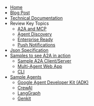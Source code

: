 <!-- docs/_sidebar.md -->

* [Home](/)
* [Blog Post](https://developers.googleblog.com/en/a2a-a-new-era-of-agent-interoperability/)
* [Technical Documentation](documentation.md)
* Review Key Topics
  * [A2A and MCP](topics/a2a_and_mcp.md)
  * [Agent Discovery](topics/agent_discovery.md)
  * [Enterprise Ready](topics/enterprise_ready.md)
  * [Push Notifications](topics/push_notifications.md)
* [Json Specification](https://github.com/google/A2A/tree/main/specification/json)
* [Samples to see A2A in action](https://github.com/google/A2A/tree/main/samples)
  * [Sample A2A Client/Server](https://github.com/google/A2A/tree/main/samples/common)
  * [Multi-Agent Web App](https://github.com/google/A2A/tree/main/demo/README.md)
  * [CLI](https://github.com/google/A2A/blob/main/samples/python/hosts/cli/README.md)
* [Sample Agents](https://github.com/google/A2A/tree/main/samples)
  * [Google Agent Developer Kit (ADK)](https://github.com/google/A2A/tree/main/samples/python/agents/google_adk/README.md)
  * [CrewAI](https://github.com/google/A2A/tree/main/samples/python/agents/crewai/README.md)
  * [LangGraph](https://github.com/google/A2A/tree/main/samples/python/agents/langgraph/README.md)
  * [Genkit](https://github.com/google/A2A/tree/main/samples/js/src/agents/README.md)
